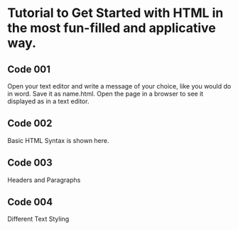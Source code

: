 # Tutorial to Get Started with HTML in the most fun-filled and applicative way.

## Code 001
Open your text editor and write a message of your choice, like you would do in word. Save it as name.html. Open the page in a browser to see it displayed as in a text editor.

## Code 002
Basic HTML Syntax is shown here.

## Code 003
Headers and Paragraphs 

## Code 004
Different Text Styling
